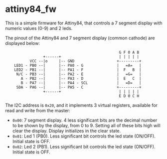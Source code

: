# attiny84\_fw

This is a simple firmware for Attiny84, that controls a 7 segment display with numeric values (0-9) and 2 leds.

The pinout of the Attiny84 and 7 segment display (common cathode) are displayed below:

                                                       G F 0 A B
                     +------+                          | | | | |
               VCC --|o     |-- GND                   +---------+
        LED1 - PB0 --|      |-- PA0 - G               |   =A=   |
        LED2 - PB1 --|      |-- PA1 - F               |  F   B  |
         N/C - PB3 --|      |-- PA2 - E               |   =G=   |
           A - PB2 --|      |-- PA3 - D               |  E   C  |
           B - PA7 --|      |-- PA4 - SCL             |   =D=   |
         SDA - PA6 --|      |-- PA5 - C               +---------+
                     +------+                          | | | | |
                                                       E D 0 C H

The I2C address is `0x20`, and it implements 3 virtual registers, available for read and write from the master:

- `0x00`: 7 segment display. 4 less significant bits are the decimal number to be shown by the display, from 0 to 9. Setting all of these bits high will clear the display. Display initializes in the clear state.
- `0x01`: Led 1 (PB0). Less significant bit controls the led state (ON/OFF). Initial state is OFF.
- `0x02`: Led 2 (PB1). Less significant bit controls the led state (ON/OFF). Initial state is OFF.
